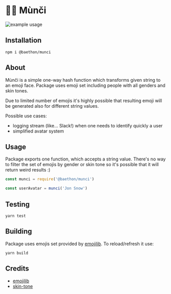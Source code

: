 # 🖤💛 Mùnči

![example usage](https://raw.githubusercontent.com/baethon/munci/master/munci.png)

## Installation

```
npm i @baethon/munci
```

## About

Mùnči is a simple one-way hash function which transforms given string to an emoji face. Package uses emoji set including people with all genders and skin tones.

Due to limited number of emojis it's highly possible that resulting emoji will be generated also for different string values.

Possible use cases:
- logging stream (like... Slack!) when one needs to identify quickly a user
- simplified avatar system

## Usage

Package exports one function, which accepts a string value. There's no way to filter the set of emojis by gender or skin tone so it's possible that it will return weird results :)

```js
const munci = require('@baethon/munci')

const userAvatar = munci('Jon Snow')
```

## Testing

```
yarn test
```

## Building

Package uses emojis set provided by [emojilib](https://github.com/muan/emojilib). To reload/refresh it use:

```
yarn build
```

## Credits

- [emojilib](https://github.com/muan/emojilib)
- [skin-tone](https://github.com/sindresorhus/skin-tone)
